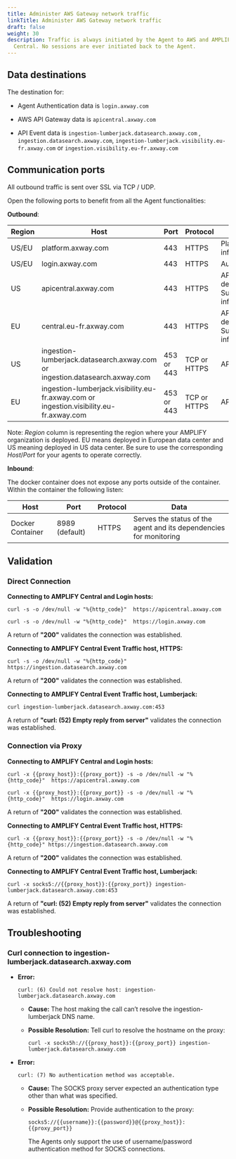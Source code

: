 ```yaml
---
title: Administer AWS Gateway network traffic
linkTitle: Administer AWS Gateway network traffic
draft: false
weight: 30
description: Traffic is always initiated by the Agent to AWS and AMPLIFY
  Central. No sessions are ever initiated back to the Agent.
---
```


## Data destinations

The destination for:

* Agent Authentication data is `login.axway.com`

* AWS API Gateway data is  `apicentral.axway.com`

* API Event data is `ingestion-lumberjack.datasearch.axway.com`
, `ingestion.datasearch.axway.com`, `ingestion-lumberjack.visibility.eu-fr.axway.com` or `ingestion.visibility.eu-fr.axway.com`

## Communication ports

All outbound traffic is sent over SSL via TCP / UDP.

Open the following ports to benefit from all the Agent functionalities:

**Outbound**:

| Region | Host                                                                                    | Port               | Protocol     | Data                               |
|--------|-----------------------------------------------------------------------------------------|--------------------|--------------|------------------------------------|
| US/EU  | platform.axway.com                                                                      | 443                | HTTPS        | Platform user info                 |
| US/EU  | login.axway.com                                                                         | 443                | HTTPS        | Authentication                     |
| US     | apicentral.axway.com                                                                    | 443                | HTTPS        | API definitions, Subscription info |
| EU     | central.eu-fr.axway.com                                                                 | 443                | HTTPS        | API definitions, Subscription info |
| US     | ingestion-lumberjack.datasearch.axway.com or ingestion.datasearch.axway.com             | 453 or 443         | TCP or HTTPS | API event data                     |
| EU     | ingestion-lumberjack.visibility.eu-fr.axway.com or ingestion.visibility.eu-fr.axway.com | 453 or 443         | TCP or HTTPS | API event data                     |

Note: _Region_ column is representing the region where your AMPLIFY organization is deployed. EU means deployed in European data center and US meaning deployed in US data center. Be sure to use the corresponding _Host_/_Port_ for your agents to operate correctly.

**Inbound**:

The docker container does not expose any ports outside of the container. Within the container the following listen:

| Host                                       | Port               | Protocol  | Data                                |
|--------------------------------------------|--------------------|-----------|-------------------------------------|
| Docker Container                           | 8989 (default)     | HTTPS     |Serves the status of the agent and its dependencies for monitoring  |

## Validation

### Direct Connection

**Connecting to AMPLIFY Central and Login hosts:**

```shell
curl -s -o /dev/null -w "%{http_code}"  https://apicentral.axway.com
```

```shell
curl -s -o /dev/null -w "%{http_code}"  https://login.axway.com
```

A return of **"200"** validates the connection was established.

**Connecting to AMPLIFY Central Event Traffic host, HTTPS:**

```shell
curl -s -o /dev/null -w "%{http_code}" https://ingestion.datasearch.axway.com
```

A return of **"200"** validates the connection was established.

**Connecting to AMPLIFY Central Event Traffic host, Lumberjack:**

```shell
curl ingestion-lumberjack.datasearch.axway.com:453
```

A return of **"curl: (52) Empty reply from server"** validates the connection was established.

### Connection via Proxy

**Connecting to AMPLIFY Central and Login hosts:**

```shell
curl -x {{proxy_host}}:{{proxy_port}} -s -o /dev/null -w "%{http_code}"  https://apicentral.axway.com
```

```shell
curl -x {{proxy_host}}:{{proxy_port}} -s -o /dev/null -w "%{http_code}"  https://login.axway.com
```

A return of **"200"** validates the connection was established.

**Connecting to AMPLIFY Central Event Traffic host, HTTPS:**

```shell
curl -x {{proxy_host}}:{{proxy_port}} -s -o /dev/null -w "%{http_code}" https://ingestion.datasearch.axway.com
```

A return of **"200"** validates the connection was established.

**Connecting to AMPLIFY Central Event Traffic host, Lumberjack:**

```shell
curl -x socks5://{{proxy_host}}:{{proxy_port}} ingestion-lumberjack.datasearch.axway.com:453
```

A return of **"curl: (52) Empty reply from server"** validates the connection was established.

## Troubleshooting

### Curl connection to ingestion-lumberjack.datasearch.axway.com

* **Error:**

  ```shell
  curl: (6) Could not resolve host: ingestion-lumberjack.datasearch.axway.com
  ```

    * **Cause:** The host making the call can’t resolve the ingestion-lumberjack DNS name.

    * **Possible Resolution:** Tell curl to resolve the hostname on the proxy:

      ```shell
      curl -x socks5h://{{proxy_host}}:{{proxy_port}} ingestion-lumberjack.datasearch.axway.com
      ```

* **Error:**

  ```shell
  curl: (7) No authentication method was acceptable.
  ```

    * **Cause:** The SOCKS proxy server expected an authentication type other than what was specified.

    * **Possible Resolution:** Provide authentication to the proxy:

      ```shell
      socks5://{{username}}:{{password}}@{{proxy_host}}:{{proxy_port}}
      ```

      The Agents only support the use of username/password authentication method for SOCKS connections.
